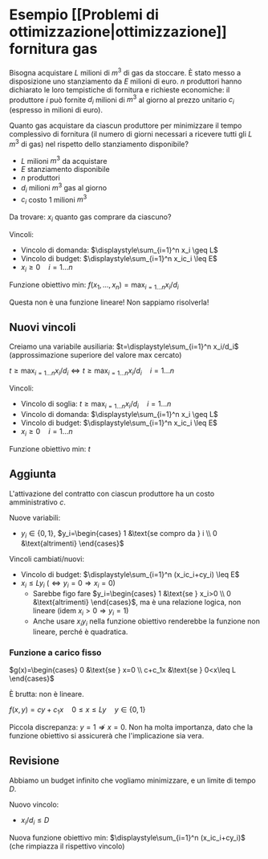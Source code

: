 # Esempio [[Problemi di ottimizzazione|ottimizzazione]] fornitura gas

Bisogna acquistare $L$ milioni di $m^3$ di gas da stoccare. È stato messo a disposizione uno stanziamento da $E$ milioni di euro. $n$ produttori hanno dichiarato le loro tempistiche di fornitura e richieste economiche: il produttore $i$ può fornite $d_i$ milioni di $m^3$ al giorno al prezzo unitario $c_i$ (espresso in milioni di euro).

Quanto gas acquistare da ciascun produttore per minimizzare il tempo complessivo di fornitura (il numero di giorni necessari a ricevere tutti gli $L$ $m^3$ di gas) nel rispetto dello stanziamento disponibile?

- $L$ milioni $m^3$ da acquistare
- $E$ stanziamento disponibile
- $n$ produttori
- $d_i$ milioni $m^3$ gas al giorno
- $c_i$ costo 1 milioni $m^3$

Da trovare:
$x_i$ quanto gas comprare da ciascuno?

Vincoli:
- Vincolo di domanda: $\displaystyle\sum_{i=1}^n x_i \geq L$
- Vincolo di budget: $\displaystyle\sum_{i=1}^n x_ic_i \leq E$
- $x_i \geq 0 \quad i=1…n$

Funzione obiettivo min: $f(x_1,…,x_n)=\displaystyle\max_{i=1…n} x_i/d_i$

Questa non è una funzione lineare! Non sappiamo risolverla!

## Nuovi vincoli

Creiamo una variabile ausiliaria: $t=\displaystyle\sum_{i=1}^n x_i/d_i$ (approssimazione superiore del valore max cercato)

$t \geq \displaystyle\max_{i=1…n} x_i/d_i \iff t \geq \displaystyle\max_{i=1…n} x_i/d_i \quad i=1…n$

Vincoli:
- Vincolo di soglia: $t \geq \displaystyle\max_{i=1…n} x_i/d_i \quad i=1…n$
- Vincolo di domanda: $\displaystyle\sum_{i=1}^n x_i \geq L$
- Vincolo di budget: $\displaystyle\sum_{i=1}^n x_ic_i \leq E$
- $x_i \geq 0 \quad i=1…n$

Funzione obiettivo min: $t$

## Aggiunta

L'attivazione del contratto con ciascun produttore ha un costo amministrativo $c$.

Nuove variabili:
- $y_i \in \{0,1\}$, $y_i=\begin{cases} 1 &\text{se compro da } i \\ 0 &\text{altrimenti} \end{cases}$

Vincoli cambiati/nuovi:
- Vincolo di budget: $\displaystyle\sum_{i=1}^n (x_ic_i+cy_i) \leq E$
- $x_i \leq Ly_i$ ($\iff y_i=0 \Rightarrow x_i=0$)
	- Sarebbe figo fare $y_i=\begin{cases} 1 &\text{se } x_i>0 \\ 0 &\text{altrimenti} \end{cases}$, ma è una relazione logica, non lineare (idem $x_i > 0 \Rightarrow y_i=1$)
	- Anche usare $x_iy_i$ nella funzione obiettivo renderebbe la funzione non lineare, perché è quadratica.

### Funzione a carico fisso

$g(x)=\begin{cases} 0 &\text{se } x=0 \\ c+c_1x &\text{se } 0<x\leq L \end{cases}$

È brutta: non è lineare.

$f(x,y)=cy+c_1x \quad 0 \leq x \leq Ly \quad y \in \{0,1\}$

Piccola discrepanza: $y=1 \not \Rightarrow x=0$. Non ha molta importanza, dato che la funzione obiettivo si assicurerà che l'implicazione sia vera.

## Revisione

Abbiamo un budget infinito che vogliamo minimizzare, e un limite di tempo $D$.

Nuovo vincolo:
- $x_i/d_i \leq D$

Nuova funzione obiettivo min: $\displaystyle\sum_{i=1}^n (x_ic_i+cy_i)$ (che rimpiazza il rispettivo vincolo)
